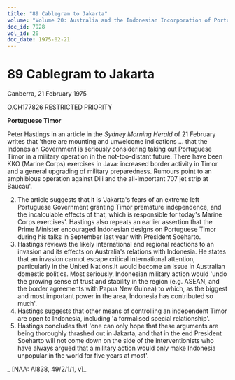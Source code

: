 ```yaml
---
title: "89 Cablegram to Jakarta"
volume: "Volume 20: Australia and the Indonesian Incorporation of Portuguese Timor, 1974-1976"
doc_id: 7928
vol_id: 20
doc_date: 1975-02-21
---
```


# 89 Cablegram to Jakarta

Canberra, 21 February 1975

O.CH177826 RESTRICTED PRIORITY

**Portuguese Timor**

Peter Hastings in an article in the _Sydney Morning Herald_ of 21 February writes that 'there are mounting and unwelcome indications ... that the Indonesian Government is seriously considering taking out Portuguese Timor in a military operation in the not-too-distant future. There have been KKO (Marine Corps) exercises in Java: increased border activity in Timor and a general upgrading of military preparedness. Rumours point to an amphibious operation against Dili and the all-important 707 jet strip at Baucau'.

  2. The article suggests that it is 'Jakarta's fears of an extreme left Portuguese Government granting Timor premature independence, and the incalculable effects of that, which is responsible for today's Marine Corps exercises'. Hastings also repeats an earlier assertion that the Prime Minister encouraged Indonesian designs on Portuguese Timor during his talks in September last year with President Soeharto.
  3. Hastings reviews the likely international and regional reactions to an invasion and its effects on Australia's relations with Indonesia. He states that an invasion cannot escape critical international attention, particularly in the United Nations.lt would become an issue in Australian domestic politics. Most seriously, Indonesian military action would 'undo the growing sense of trust and stability in the region (e.g. ASEAN, and the border agreements with Papua New Guinea) to which, as the biggest and most important power in the area, Indonesia has contributed so much'.
  4. Hastings suggests that other means of controlling an independent Timor are open to Indonesia, including 'a formalised special relationship'.
  5. Hastings concludes that 'one can only hope that these arguments are being thoroughly thrashed out in Jakarta, and that in the end President Soeharto will not come down on the side of the interventionists who have always argued that a military action would only make Indonesia unpopular in the world for five years at most'.



_ [NAA: Al838, 49/2/1/1, v]_
